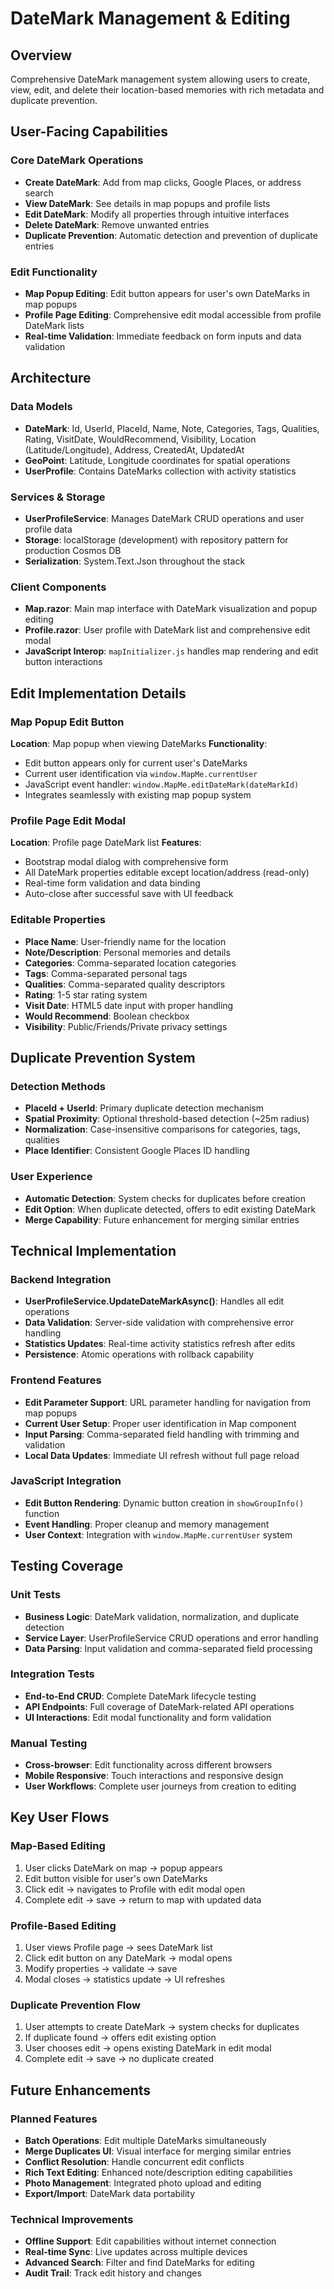 # DateMark Management & Editing

## Overview
Comprehensive DateMark management system allowing users to create, view, edit, and delete their location-based memories with rich metadata and duplicate prevention.

## User-Facing Capabilities

### Core DateMark Operations
- **Create DateMark**: Add from map clicks, Google Places, or address search
- **View DateMark**: See details in map popups and profile lists
- **Edit DateMark**: Modify all properties through intuitive interfaces
- **Delete DateMark**: Remove unwanted entries
- **Duplicate Prevention**: Automatic detection and prevention of duplicate entries

### Edit Functionality
- **Map Popup Editing**: Edit button appears for user's own DateMarks in map popups
- **Profile Page Editing**: Comprehensive edit modal accessible from profile DateMark lists
- **Real-time Validation**: Immediate feedback on form inputs and data validation

## Architecture

### Data Models
- **DateMark**: Id, UserId, PlaceId, Name, Note, Categories, Tags, Qualities, Rating, VisitDate, WouldRecommend, Visibility, Location (Latitude/Longitude), Address, CreatedAt, UpdatedAt
- **GeoPoint**: Latitude, Longitude coordinates for spatial operations
- **UserProfile**: Contains DateMarks collection with activity statistics

### Services & Storage
- **UserProfileService**: Manages DateMark CRUD operations and user profile data
- **Storage**: localStorage (development) with repository pattern for production Cosmos DB
- **Serialization**: System.Text.Json throughout the stack

### Client Components
- **Map.razor**: Main map interface with DateMark visualization and popup editing
- **Profile.razor**: User profile with DateMark list and comprehensive edit modal
- **JavaScript Interop**: `mapInitializer.js` handles map rendering and edit button interactions

## Edit Implementation Details

### Map Popup Edit Button
**Location**: Map popup when viewing DateMarks
**Functionality**: 
- Edit button appears only for current user's DateMarks
- Current user identification via `window.MapMe.currentUser`
- JavaScript event handler: `window.MapMe.editDateMark(dateMarkId)`
- Integrates seamlessly with existing map popup system

### Profile Page Edit Modal
**Location**: Profile page DateMark list
**Features**:
- Bootstrap modal dialog with comprehensive form
- All DateMark properties editable except location/address (read-only)
- Real-time form validation and data binding
- Auto-close after successful save with UI feedback

### Editable Properties
- **Place Name**: User-friendly name for the location
- **Note/Description**: Personal memories and details
- **Categories**: Comma-separated location categories
- **Tags**: Comma-separated personal tags
- **Qualities**: Comma-separated quality descriptors
- **Rating**: 1-5 star rating system
- **Visit Date**: HTML5 date input with proper handling
- **Would Recommend**: Boolean checkbox
- **Visibility**: Public/Friends/Private privacy settings

## Duplicate Prevention System

### Detection Methods
- **PlaceId + UserId**: Primary duplicate detection mechanism
- **Spatial Proximity**: Optional threshold-based detection (~25m radius)
- **Normalization**: Case-insensitive comparisons for categories, tags, qualities
- **Place Identifier**: Consistent Google Places ID handling

### User Experience
- **Automatic Detection**: System checks for duplicates before creation
- **Edit Option**: When duplicate detected, offers to edit existing DateMark
- **Merge Capability**: Future enhancement for merging similar entries

## Technical Implementation

### Backend Integration
- **UserProfileService.UpdateDateMarkAsync()**: Handles all edit operations
- **Data Validation**: Server-side validation with comprehensive error handling
- **Statistics Updates**: Real-time activity statistics refresh after edits
- **Persistence**: Atomic operations with rollback capability

### Frontend Features
- **Edit Parameter Support**: URL parameter handling for navigation from map popups
- **Current User Setup**: Proper user identification in Map component
- **Input Parsing**: Comma-separated field handling with trimming and validation
- **Local Data Updates**: Immediate UI refresh without full page reload

### JavaScript Integration
- **Edit Button Rendering**: Dynamic button creation in `showGroupInfo()` function
- **Event Handling**: Proper cleanup and memory management
- **User Context**: Integration with `window.MapMe.currentUser` system

## Testing Coverage

### Unit Tests
- **Business Logic**: DateMark validation, normalization, and duplicate detection
- **Service Layer**: UserProfileService CRUD operations and error handling
- **Data Parsing**: Input validation and comma-separated field processing

### Integration Tests
- **End-to-End CRUD**: Complete DateMark lifecycle testing
- **API Endpoints**: Full coverage of DateMark-related API operations
- **UI Interactions**: Edit modal functionality and form validation

### Manual Testing
- **Cross-browser**: Edit functionality across different browsers
- **Mobile Responsive**: Touch interactions and responsive design
- **User Workflows**: Complete user journeys from creation to editing

## Key User Flows

### Map-Based Editing
1. User clicks DateMark on map → popup appears
2. Edit button visible for user's own DateMarks
3. Click edit → navigates to Profile with edit modal open
4. Complete edit → save → return to map with updated data

### Profile-Based Editing
1. User views Profile page → sees DateMark list
2. Click edit button on any DateMark → modal opens
3. Modify properties → validate → save
4. Modal closes → statistics update → UI refreshes

### Duplicate Prevention Flow
1. User attempts to create DateMark → system checks for duplicates
2. If duplicate found → offers edit existing option
3. User chooses edit → opens existing DateMark in edit modal
4. Complete edit → save → no duplicate created

## Future Enhancements

### Planned Features
- **Batch Operations**: Edit multiple DateMarks simultaneously
- **Merge Duplicates UI**: Visual interface for merging similar entries
- **Conflict Resolution**: Handle concurrent edit conflicts
- **Rich Text Editing**: Enhanced note/description editing capabilities
- **Photo Management**: Integrated photo upload and editing
- **Export/Import**: DateMark data portability

### Technical Improvements
- **Offline Support**: Edit capabilities without internet connection
- **Real-time Sync**: Live updates across multiple devices
- **Advanced Search**: Filter and find DateMarks for editing
- **Audit Trail**: Track edit history and changes

